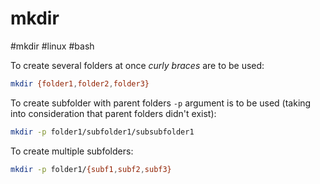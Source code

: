 # mkdir
#mkdir #linux #bash

To create several folders at once *curly braces* are to be used:
```bash
mkdir {folder1,folder2,folder3}
```

To create subfolder with parent folders `-p` argument is to be used (taking into consideration that parent folders didn't exist):
```bash
mkdir -p folder1/subfolder1/subsubfolder1
```

To create multiple subfolders:
```bash
mkdir -p folder1/{subf1,subf2,subf3}
```